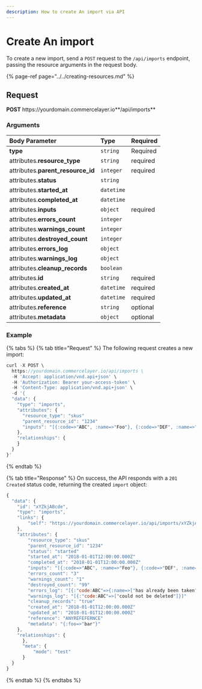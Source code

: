 ```yaml
---
description: How to create An import via API
---
```


# Create An import

To create a new import, send a `POST` request to the `/api/imports` endpoint, passing the resource arguments in the request body.

{% page-ref page="../../creating-resources.md" %}

## Request

**POST** https://<i></i>yourdomain.commercelayer.io**/api/imports**

### Arguments

| Body Parameter | Type | Required |
| :--- | :--- | :--- |
| **type** | `string` | Required |
| attributes.**resource_type** | `string` | required |
| attributes.**parent_resource_id** | `integer` | required |
| attributes.**status** | `string` |  |
| attributes.**started_at** | `datetime` |  |
| attributes.**completed_at** | `datetime` |  |
| attributes.**inputs** | `object` | required |
| attributes.**errors_count** | `integer` |  |
| attributes.**warnings_count** | `integer` |  |
| attributes.**destroyed_count** | `integer` |  |
| attributes.**errors_log** | `object` |  |
| attributes.**warnings_log** | `object` |  |
| attributes.**cleanup_records** | `boolean` |  |
| attributes.**id** | `string` | required |
| attributes.**created_at** | `datetime` | required |
| attributes.**updated_at** | `datetime` | required |
| attributes.**reference** | `string` | optional |
| attributes.**metadata** | `object` | optional |

### Example

{% tabs %}
{% tab title="Request" %}
The following request creates a new import:

```javascript
curl -X POST \
  https://yourdomain.commercelayer.io/api/imports \
  -H 'Accept: application/vnd.api+json' \
  -H 'Authorization: Bearer your-access-token' \
  -H 'Content-Type: application/vnd.api+json' \
  -d '{
  "data": {
    "type": "imports",
    "attributes": {
      "resource_type": "skus"
      "parent_resource_id": "1234"
      "inputs": "[{:code=>"ABC", :name=>"Foo"}, {:code=>"DEF", :name=>"Bar"}]"
    },
    "relationships": {
    }
  }
}'
```
{% endtab %}

{% tab title="Response" %}
On success, the API responds with a `201 Created` status code, returning the created `import` object:

```javascript
{
  "data": {
    "id": "xYZkjABcde",
    "type": "imports",
    "links": {
        "self": "https://yourdomain.commercelayer.io/api/imports/xYZkjABcde"
    },
    "attributes": {
        "resource_type": "skus"
        "parent_resource_id": "1234"
        "status": "started"
        "started_at": "2018-01-01T12:00:00.000Z"
        "completed_at": "2018-01-01T12:00:00.000Z"
        "inputs": "[{:code=>"ABC", :name=>"Foo"}, {:code=>"DEF", :name=>"Bar"}]"
        "errors_count": "3"
        "warnings_count": "1"
        "destroyed_count": "99"
        "errors_log": "[{:"code:ABC"=>{:name=>["has already been taken"]}}]"
        "warnings_log": "[{:"code:ABC"=>["could not be deleted"]}]"
        "cleanup_records": "true"
        "created_at": "2018-01-01T12:00:00.000Z"
        "updated_at": "2018-01-01T12:00:00.000Z"
        "reference": "ANYREFEFERNCE"
        "metadata": "{:foo=>"bar"}"
    },
    "relationships": {
      },
      "meta": {
          "mode": "test"
      }
  }
}
```
{% endtab %}
{% endtabs %}
